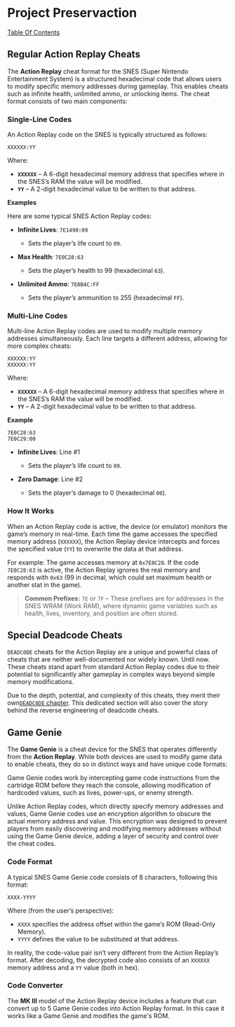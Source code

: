 # Project Preservaction

[Table Of Contents](project-uip-toc.md)

## Regular Action Replay Cheats

The **Action Replay** cheat format for the SNES (Super Nintendo Entertainment System) is a structured hexadecimal code that allows users to modify specific memory addresses during gameplay. This enables cheats such as infinite health, unlimited ammo, or unlocking items. The cheat format consists of two main components:

### Single-Line Codes

An Action Replay code on the SNES is typically structured as follows:

```
XXXXXX:YY
```

Where:
- **`XXXXXX`** – A 6-digit hexadecimal memory address that specifies where in the SNES’s RAM the value will be modified.
- **`YY`** – A 2-digit hexadecimal value to be written to that address.

**Examples**

Here are some typical SNES Action Replay codes:

- **Infinite Lives**: `7E1490:09`
  - Sets the player’s life count to `09`.
  
- **Max Health**: `7E0C28:63`
  - Sets the player’s health to 99 (hexadecimal `63`).

- **Unlimited Ammo**: `7E0B4C:FF`
  - Sets the player’s ammunition to 255 (hexadecimal `FF`).

### Multi-Line Codes

Multi-line Action Replay codes are used to modify multiple memory addresses simultaneously. Each line targets a different address, allowing for more complex cheats:

```
XXXXXX:YY
XXXXXX:YY
```

Where:
- **`XXXXXX`** – A 6-digit hexadecimal memory address that specifies where in the SNES’s RAM the value will be modified.
- **`YY`** – A 2-digit hexadecimal value to be written to that address.

**Example**

```
7E0C28:63
7E0C29:00
```

- **Infinite Lives**: Line #1
  - Sets the player’s life count to `09`.
  
- **Zero Damage**: Line #2
  - Sets the player’s damage to 0 (hexadecimal `00`).

### How It Works

When an Action Replay code is active, the device (or emulator) monitors the game’s memory in real-time. Each time the game accesses the specified memory address (`XXXXXX`), the Action Replay device intercepts and forces the specified value (`YY`) to overwrite the data at that address.

For example: The game accesses memory at `0x7E0C28`. If the code `7E0C28:63` is active, the Action Replay ignores the real memory and responds with `0x63` (99 in decimal, which could set maximum health or another stat in the game).

> **Common Prefixes:** `7E` or `7F` – These prefixes are for addresses in the SNES WRAM (Work RAM), where dynamic game variables such as health, lives, inventory, and position are often stored.

## Special Deadcode Cheats

`DEADC0DE` cheats for the Action Replay are a unique and powerful class of cheats that are neither well-documented nor widely known. Until now. These cheats stand apart from standard Action Replay codes due to their potential to significantly alter gameplay in complex ways beyond simple memory modifications.

Due to the depth, potential, and complexity of this cheats, they merit their own[`DEADC0DE` chapter](project-uip-deadc0de.md). This dedicated section will also cover the story behind the reverse engineering of deadcode cheats.

## Game Genie

The **Game Genie** is a cheat device for the SNES that operates differently from the **Action Replay**. While both devices are used to modify game data to enable cheats, they do so in distinct ways and have unique code formats:

Game Genie codes work by intercepting game code instructions from the cartridge ROM before they reach the console, allowing modification of hardcoded values, such as lives, power-ups, or enemy strength. 

Unlike Action Replay codes, which directly specify memory addresses and values, Game Genie codes use an encryption algorithm to obscure the actual memory address and value. This encryption was designed to prevent players from easily discovering and modifying memory addresses without using the Game Genie device, adding a layer of security and control over the cheat codes.

### Code Format

A typical SNES Game Genie code consists of 8 characters, following this format:

```
XXXX-YYYY
```

Where (from the user’s perspective):

- `XXXX` specifies the address offset within the game’s ROM (Read-Only Memory).
- `YYYY` defines the value to be substituted at that address.

In reality, the code-value pair isn’t very different from the Action Replay’s format. After decoding, the decrypted code also consists of an `XXXXXX` memory address and a `YY` value (both in hex).

### Code Converter

The **MK III** model of the Action Replay device includes a feature that can convert up to 5 Game Genie codes into Action Replay format. In this case it works like a Game Genie and modifies the game's ROM.

